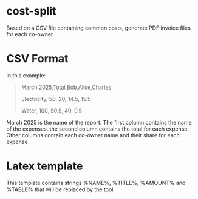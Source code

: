 # cost-split
Based on a CSV file containing common costs, generate PDF invoice files for each co-owner

# CSV Format
In this example:
> March 2025,Total,Bob,Alice,Charles
> 
> Electricity, 50, 20, 14.5, 15.5
> 
> Water, 100, 50.5, 40, 9.5

March 2025 is the name of the report. The first column contains the name of the expenses, the second column contains the total for each expense.
Other columns contain each co-owner name and their share for each expense

# Latex template
This template contains strings %NAME%, %TITLE%, %AMOUNT% and %TABLE% that will be replaced by the tool.
